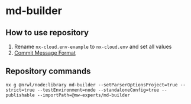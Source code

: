 # md-builder

## How to use repository

1. Rename `nx-cloud.env-example` to `nx-cloud.env` and set all values
2. [Commit Message Format](https://github.com/angular/angular/blob/master/CONTRIBUTING.md#commit)

## Repository commands

```
nx g @nrwl/node:library md-builder --setParserOptionsProject=true --strict=true --testEnvironment=node --standaloneConfig=true --publishable --importPath=@mw-experts/md-builder
```
